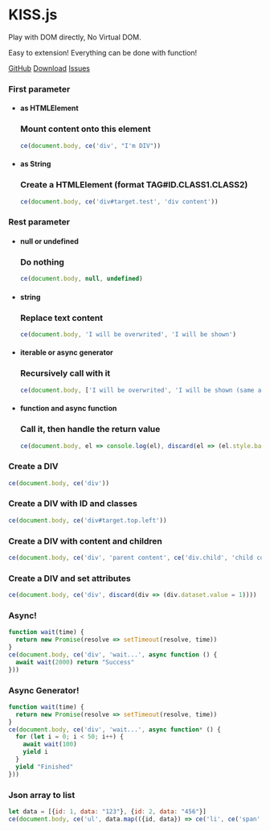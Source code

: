 KISS.js
=======

Play with DOM directly, No Virtual DOM.

Easy to extension! Everything can be done with function!

[GitHub](https://github.com/codehz/KISS.js)
[Download](https://codehz.github.io/KISS.js/kiss.js)
[Issues](https://github.com/codehz/KISS.js/issues)

### First parameter

*   #### as HTMLElement
    
    ### Mount content onto this element
    
    ```javascript
    ce(document.body, ce('div', "I'm DIV"))
    ```
    
*   #### as String
    
    ### Create a HTMLElement (format TAG#ID.CLASS1.CLASS2)
    
    ```javascript
    ce(document.body, ce('div#target.test', 'div content'))
    ```
    

### Rest parameter

*   #### null or undefined
    
    ### Do nothing
    
    ```javascript
    ce(document.body, null, undefined)
    ```
    
*   #### string
    
    ### Replace text content
    
    ```javascript
    ce(document.body, 'I will be overwrited', 'I will be shown')
    ```
    
*   #### iterable or async generator
    
    ### Recursively call with it
    
    ```javascript
    ce(document.body, ['I will be overwrited', 'I will be shown (same as above)'])
    ```
    
*   #### function and async function
    
    ### Call it, then handle the return value
    
    ```javascript
    ce(document.body, el => console.log(el), discard(el => (el.style.backgroundColor = 'red')))
    ```
    

### Create a DIV

```javascript
ce(document.body, ce('div'))
```

### Create a DIV with ID and classes

```javascript
ce(document.body, ce('div#target.top.left'))
```

### Create a DIV with content and children

```javascript
ce(document.body, ce('div', 'parent content', ce('div.child', 'child content')))
```

### Create a DIV and set attributes

```javascript
ce(document.body, ce('div', discard(div => (div.dataset.value = 1))))
```

### Async!

```javascript
function wait(time) {
  return new Promise(resolve => setTimeout(resolve, time))
}
ce(document.body, ce('div', 'wait...', async function () {
  await wait(2000) return "Success"
}))
```

### Async Generator!

```javascript
function wait(time) {
  return new Promise(resolve => setTimeout(resolve, time))
}
ce(document.body, ce('div', 'wait...', async function* () {
  for (let i = 0; i < 50; i++) {
    await wait(100)
    yield i
  }
  yield "Finished"
}))
```

### Json array to list

```javascript
let data = [{id: 1, data: "123"}, {id: 2, data: "456"}]
ce(document.body, ce('ul', data.map(({id, data}) => ce('li', ce('span', id), ce('div', data)))))
```
